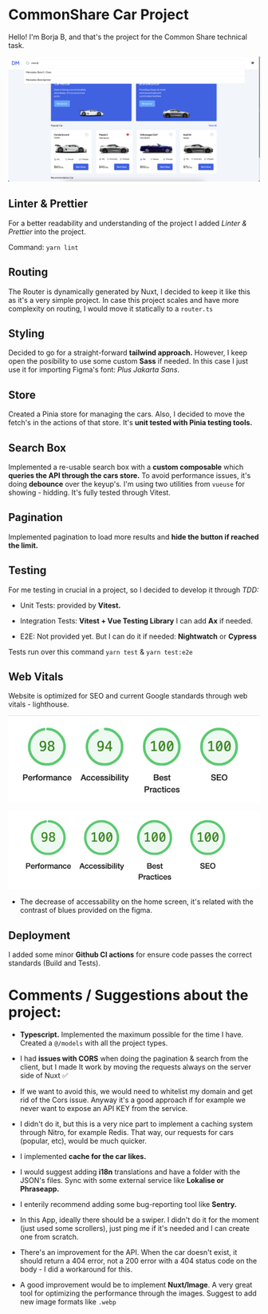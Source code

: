 # CommonShare Car Project

Hello! I'm Borja B, and that's the project for the Common Share technical task.

![demo](https://raw.githubusercontent.com/bbm16/nuxt-interview/main/public/github/home-desktop.png)

## Linter & Prettier

For a better readability and understanding of the project I added _Linter & Prettier_ into the project.

Command: `yarn lint`

## Routing

The Router is dynamically generated by Nuxt, I decided to keep it like this as it's a very simple project. In case this project scales and have more complexity on routing, I would move it statically to a `router.ts`

## Styling

Decided to go for a straight-forward **tailwind approach.** However, I keep open the posibility to use some custom **Sass** if needed. In this case I just use it for importing Figma's font: _Plus Jakarta Sans_.

## Store

Created a Pinia store for managing the cars. Also, I decided to move the fetch's in the actions of that store. It's **unit tested with Pinia testing tools.**

## Search Box

Implemented a re-usable search box with a **custom composable** which **queries the API through the cars store.** To avoid performance issues, it's doing **debounce** over the keyup's. I'm using two utilities from `vueuse` for showing - hidding. It's fully tested through Vitest.

## Pagination

Implemented pagination to load more results and **hide the button if reached the limit.**

## Testing

For me testing in crucial in a project, so I decided to develop it through _TDD:_

- Unit Tests: provided by **Vitest.**

- Integration Tests: **Vitest + Vue Testing Library** I can add **Ax** if needed.

- E2E: Not provided yet. But I can do it if needed: **Nightwatch** or **Cypress**

Tests run over this command `yarn test` & `yarn test:e2e`

## Web Vitals

Website is optimized for SEO and current Google standards through web vitals - lighthouse.

![demo](https://raw.githubusercontent.com/bbm16/nuxt-interview/main/public/github/web-vitals-1.png)

![demo](https://raw.githubusercontent.com/bbm16/nuxt-interview/main/public/github/web-vitals-2.png)

- The decrease of accessability on the home screen, it's related with the contrast of blues provided on the figma.

## Deployment

I added some minor **Github CI actions** for ensure code passes the correct standards (Build and Tests).

# Comments / Suggestions about the project:

- **Typescript.** Implemented the maximum possible for the time I have. Created a `@/models` with all the project types.

- I had **issues with CORS** when doing the pagination & search from the client, but I made It work by moving the requests always on the server side of Nuxt ✅

- If we want to avoid this, we would need to whitelist my domain and get rid of the Cors issue. Anyway it's a good approach if for example we never want to expose an API KEY from the service.

- I didn't do it, but this is a very nice part to implement a caching system through Nitro, for example Redis. That way, our requests for cars (popular, etc), would be much quicker.

- I implemented **cache for the car likes.**

- I would suggest adding **i18n** translations and have a folder with the JSON's files. Sync with some external service like **Lokalise or Phraseapp.**

- I enterily recommend adding some bug-reporting tool like **Sentry.**

- In this App, ideally there should be a swiper. I didn't do it for the moment (just used some scrollers), just ping me if it's needed and I can create one from scratch.

- There's an improvement for the API. When the car doesn't exist, it should return a 404 error, not a 200 error with a 404 status code on the body - I did a workaround for this.

- A good improvement would be to implement **Nuxt/Image**. A very great tool for optimizing the performance through the images. Suggest to add new image formats like `.webp`
